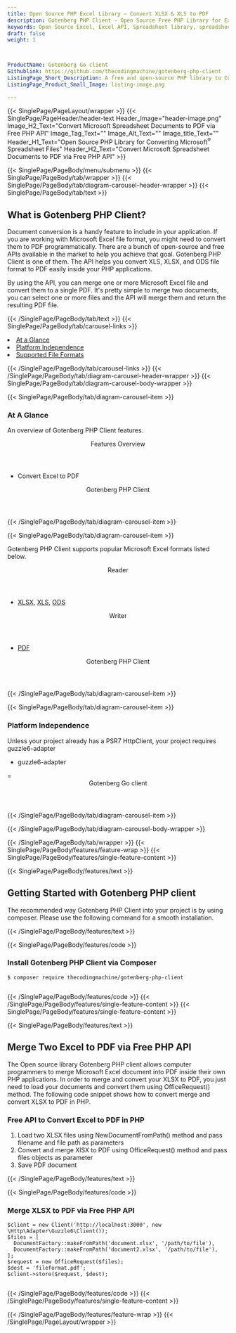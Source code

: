```yaml
---
title: Open Source PHP Excel Library – Convert XLSX & XLS to PDF
description: Gotenberg PHP Client - Open Source Free PHP Library for Excel files. Convert XLSX and XLS to PDF for free.
keywords: Open Source Excel, Excel API, Spreadsheet library, spreadsheet API, PHP spreadsheet, create spreadsheet PHP, write spreadsheet PHP read excel files, PHP excel, alternative to PHP Excel, PHP XLSX, PHP ODS, PHP CSV, PHP Excel API, PHP Excel, PHP Spreadsheet, PHP Excel programming, PHP Excel APIs, PHP .xls, PHP .xlsx, PHP .xlsx API, PHP .xls library, PHP Excel library, create Excel Spreadsheet, add sheet to workbook, add cells to sheet, modify Excel documents, add chart to Excel files, Open Source Excel Library, Free Excel API. XLSX to PDF free, XLS to PDF Free, Free API
draft: false
weight: 1



ProductName: Gotenberg Go client
Githublink: https://github.com/thecodingmachine/gotenberg-php-client
ListingPage_Short_Description: A free and open-source PHP library to Convert XLSX and XLS to PDF
ListingPage_Product_Small_Image: listing-image.png 

---
```


{{< SinglePage/PageLayout/wrapper >}}
{{< SinglePage/PageHeader/header-text
Header_Image="header-image.png"
Image_H2_Text="Convert Microsoft Spreadsheet Documents to PDF via Free PHP API"
Image_Tag_Text=""
Image_Alt_Text=""
Image_title_Text=""
Header_H1_Text="Open Source PHP Library for Converting Microsoft<sup>®</sup> Spreadsheet Files"
Header_H2_Text="Convert Microsoft Spreadsheet Documents to PDF via Free PHP API" >}}

{{< SinglePage/PageBody/menu/submenu >}}
{{< SinglePage/PageBody/tab/wrapper >}}
{{< SinglePage/PageBody/tab/diagram-carousel-header-wrapper >}}
{{< SinglePage/PageBody/tab/text >}}



<h2 class="h2title">What is Gotenberg PHP Client?</h2>
<p>Document conversion is a handy feature to include in your application. If you are working with Microsoft Excel file format, you might need to convert them to PDF programmatically. There are a bunch of open-source and free APIs available in the market to help you achieve that goal. Gotenberg PHP Client is one of them. The API helps you convert XLS, XLSX, and ODS file format to PDF easily inside your PHP applications.</p>
<p>By using the API, you can merge one or more Microsoft Excel file and convert them to a single PDF. It's pretty simple to merge two documents, you can select one or more files and the API will merge them and return the resulting PDF file.</p>

{{< /SinglePage/PageBody/tab/text >}}
{{< SinglePage/PageBody/tab/carousel-links >}}

<li data-target="#diagramcarousel" data-slide-to="0"><a href="#">At a Glance</a></li>
<li data-target="#diagramcarousel" data-slide-to="2"><a href="#">Platform Independence</a></li>
<li data-target="#diagramcarousel" data-slide-to="1"><a class="activetab" href="#">Supported File Formats</a></li>


{{< /SinglePage/PageBody/tab/carousel-links >}}
{{< /SinglePage/PageBody/tab/diagram-carousel-header-wrapper >}}
{{< SinglePage/PageBody/tab/diagram-carousel-body-wrapper >}}

{{< SinglePage/PageBody/tab/diagram-carousel-item >}}
<h3>At A Glance</h3>
<p>An overview of Gotenberg PHP Client features.</p>
<div class="diagram1 d1-poi">
<div class="d1-row">
<div class="d1-col d1-right"><header>Features Overview</header>
<ul>
<li>Convert Excel to PDF</li>
</ul>
</div>
</div>
<div class="d1-logo" style="border: none;"><!--<img src='listing-image.png' alt="Compression APIs for .NET" />--><header>Gotenberg PHP Client</header><footer><small></small></footer></div>
<!--/logo--></div>
<!--/diagram1-->
{{< /SinglePage/PageBody/tab/diagram-carousel-item >}}

{{< SinglePage/PageBody/tab/diagram-carousel-item >}}
<p>Gotenberg PHP Client supports popular Microsoft Excel formats listed below.</p>
<div class="diagram1 d2 d1-poi">
<div class="d1-row">
<div class="d1-col d1-left"><header><i class="fa fa-arrows-v"> </i> Reader</header>
<ul>
<li><a href="https://docs.fileformat.com/spreadsheet/xlsx/">XLSX</a>, <a href="https://docs.fileformat.com/spreadsheet/xls/">XLS</a>, <a href="https://docs.fileformat.com/spreadsheet/ods/">ODS</a></li>
</ul>
</div>
<!--/left-->
<div class="d1-col d1-right"><header><i class="fa fa-long-arrow-down"> </i> Writer</header>
<ul>
<li><a href="https://docs.fileformat.com/pdf/">PDF</a></li>
</ul>
</div>
<!--/right--></div>
<!--/row-->
<div class="d1-logo" style="border: none;"><header>Gotenberg PHP Client</header><footer><small></small></footer></div>
<!--/logo--></div>
<!--/diagram2-->
{{< /SinglePage/PageBody/tab/diagram-carousel-item >}}

{{< SinglePage/PageBody/tab/diagram-carousel-item >}}
<h3>Platform Independence</h3>
<p>Unless your project already has a PSR7 HttpClient, your project requires guzzle6-adapter</p>
<div class="diagram1 d1-poi">
<div class="d1-row">
<div class="d1-col d1-right">
<ul>
<li>guzzle6-adapter</li>
</ul>
</div>
<!--/left-->
<div class="d1-col d1-right"> </div>
<!--/right--></div>
<!--/row-->
<div class="d1-logo" style="border: none;">=<header>Gotenberg Go client</header><footer><small></small></footer></div>
<!--/logo--></div>
<!--/diagram2 -->
{{< /SinglePage/PageBody/tab/diagram-carousel-item >}}

{{< /SinglePage/PageBody/tab/diagram-carousel-body-wrapper >}}

{{< /SinglePage/PageBody/tab/wrapper >}}
{{< SinglePage/PageBody/features/feature-wrap >}}
{{< SinglePage/PageBody/features/single-feature-content >}}

{{< SinglePage/PageBody/features/text >}}
<h2 class="h2title">Getting Started with Gotenberg PHP client</h2>
<p>The recommended way Gotenberg PHP Client into your project is by using composer. Please use the following command for a smooth installation.</p>
{{< /SinglePage/PageBody/features/text >}}

{{< SinglePage/PageBody/features/code >}}
<h3>Install Gotenberg PHP Client via Composer</h3>
<pre><code class="html">$ composer require thecodingmachine/gotenberg-php-client
              </code></pre>


{{< /SinglePage/PageBody/features/code >}}
{{< /SinglePage/PageBody/features/single-feature-content >}}
{{< SinglePage/PageBody/features/single-feature-content >}}

{{< SinglePage/PageBody/features/text >}}
<h2 class="h2title">Merge Two Excel to PDF via Free PHP API</h2>
<p>The Open source library Gotenberg PHP client allows computer programmers to merge Microsoft Excel document into PDF inside their own PHP applications. In order to merge and convert your XLSX to PDF, you just need to load your documents and convert them using OfficeRequest() method. The following code snippet shows how to convert merge and convert XLSX to PDF in PHP.</p>
<h3>Free API to Convert Excel to PDF in PHP</h3>
<ol>
<li>Load two XLSX files using NewDocumentFromPath() method and pass filename and file path as parameters</li>
<li>Convert and merge XlSX to PDF using OfficeRequest() method and pass files objects as parameter</li>
<li>Save PDF document</li>
</ol>
{{< /SinglePage/PageBody/features/text >}}

{{< SinglePage/PageBody/features/code >}}
<h3>Merge XLSX to PDF via Free PHP API</h3>
<pre><code class="php">$client = new Client('http://localhost:3000', new \Http\Adapter\Guzzle6\Client());
$files = [
  DocumentFactory::makeFromPath('document.xlsx', '/path/to/file'),
  DocumentFactory::makeFromPath('document2.xlsx', '/path/to/file'),
];
$request = new OfficeRequest($files);
$dest = 'fileformat.pdf';
$client-&gt;store($request, $dest);
              </code></pre>


{{< /SinglePage/PageBody/features/code >}}
{{< /SinglePage/PageBody/features/single-feature-content >}}

{{< /SinglePage/PageBody/features/feature-wrap >}}
{{< /SinglePage/PageLayout/wrapper >}}